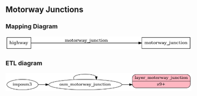 ## Motorway Junctions

### Mapping Diagram
![Mapping diagram for motorway junctions](mapping_diagram.png?raw=true)

### ETL diagram
![ETL diagram for motorway junctions](etl_diagram.png?raw=true)
